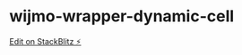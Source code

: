 # wijmo-wrapper-dynamic-cell

[Edit on StackBlitz ⚡️](https://stackblitz.com/edit/wijmo-wrapper-dynamic-cell)